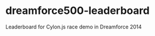 dreamforce500-leaderboard
=========================

Leaderboard for Cylon.js race demo in Dreamforce 2014
